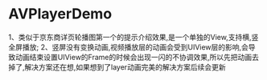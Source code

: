 # AVPlayerDemo
1、类似于京东商详页轮播图第一个的提示介绍效果,是一个单独的View,支持横,竖全屏播放;
2、竖屏没有变换动画,视频播放层的动画会受到UIView层的影响,会导致动画结束设置UIView的Frame的时候会出现一闪的不协调效果,所以先把动画去掉了,解决方案还在想,如果想到了layer动画完美的解决方案后续会更新
